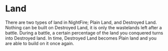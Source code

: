 # Land

There are two types of land in NightFire; Plain Land, and Destroyed Land.  Nothing can be built on Destroyed Land, it is only the wastelands left after a battle.  During a battle, a certain percentage of the land you conquered turns into Destroyed land.  In time, Destroyed Land becomes Plain land and you are able to build on it once again.